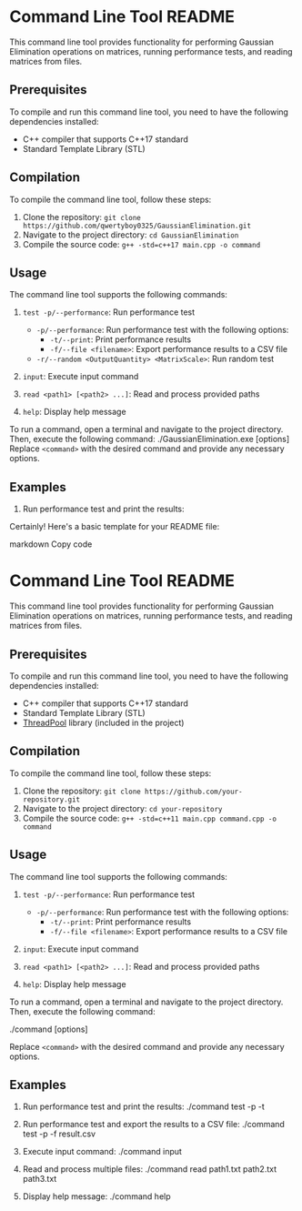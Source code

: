 # Command Line Tool README

This command line tool provides functionality for performing Gaussian Elimination operations on matrices, running performance tests, and reading matrices from files.

## Prerequisites

To compile and run this command line tool, you need to have the following dependencies installed:

- C++ compiler that supports C++17 standard
- Standard Template Library (STL)

## Compilation

To compile the command line tool, follow these steps:

1. Clone the repository: `git clone https://github.com/qwertyboy0325/GaussianElimination.git`
2. Navigate to the project directory: `cd GaussianElimination`
3. Compile the source code: `g++ -std=c++17 main.cpp -o command`

## Usage

The command line tool supports the following commands:

1. `test -p/--performance`: Run performance test
   - `-p/--performance`: Run performance test with the following options:
     - `-t/--print`: Print performance results
     - `-f/--file <filename>`: Export performance results to a CSV file
   - `-r/--random <OutputQuantity> <MatrixScale>`: Run random test

2. `input`: Execute input command

3. `read <path1> [<path2> ...]`: Read and process provided paths

4. `help`: Display help message

To run a command, open a terminal and navigate to the project directory. Then, execute the following command:
./GaussianElimination.exe <command> [options]
Replace `<command>` with the desired command and provide any necessary options.

## Examples

1. Run performance test and print the results:

Certainly! Here's a basic template for your README file:

markdown
Copy code
# Command Line Tool README

This command line tool provides functionality for performing Gaussian Elimination operations on matrices, running performance tests, and reading matrices from files.

## Prerequisites

To compile and run this command line tool, you need to have the following dependencies installed:

- C++ compiler that supports C++17 standard
- Standard Template Library (STL)
- [ThreadPool](https://github.com/progschj/ThreadPool) library (included in the project)

## Compilation

To compile the command line tool, follow these steps:

1. Clone the repository: `git clone https://github.com/your-repository.git`
2. Navigate to the project directory: `cd your-repository`
3. Compile the source code: `g++ -std=c++11 main.cpp command.cpp -o command`

## Usage

The command line tool supports the following commands:

1. `test -p/--performance`: Run performance test
   - `-p/--performance`: Run performance test with the following options:
     - `-t/--print`: Print performance results
     - `-f/--file <filename>`: Export performance results to a CSV file

2. `input`: Execute input command

3. `read <path1> [<path2> ...]`: Read and process provided paths

4. `help`: Display help message

To run a command, open a terminal and navigate to the project directory. Then, execute the following command:

./command <command> [options]

Replace `<command>` with the desired command and provide any necessary options.

## Examples

1. Run performance test and print the results:
./command test -p -t

2. Run performance test and export the results to a CSV file:
./command test -p -f result.csv

3. Execute input command:
./command input

4. Read and process multiple files:
./command read path1.txt path2.txt path3.txt

5. Display help message:
./command help
